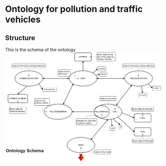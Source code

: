# Ontology for pollution and traffic vehicles #

## Structure ##

This is the schema of the ontology
![ontology-clip](img/ontology_graph_visual.png)